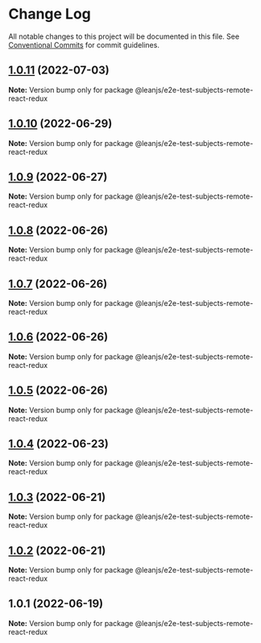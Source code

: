 # Change Log

All notable changes to this project will be documented in this file.
See [Conventional Commits](https://conventionalcommits.org) for commit guidelines.

## [1.0.11](https://github.com/leanjs/leanjs/compare/@leanjs/e2e-test-subjects-remote-react-redux@1.0.10...@leanjs/e2e-test-subjects-remote-react-redux@1.0.11) (2022-07-03)

**Note:** Version bump only for package @leanjs/e2e-test-subjects-remote-react-redux





## [1.0.10](https://github.com/leanjs/leanjs/compare/@leanjs/e2e-test-subjects-remote-react-redux@1.0.9...@leanjs/e2e-test-subjects-remote-react-redux@1.0.10) (2022-06-29)

**Note:** Version bump only for package @leanjs/e2e-test-subjects-remote-react-redux





## [1.0.9](https://github.com/leanjs/leanjs/compare/@leanjs/e2e-test-subjects-remote-react-redux@1.0.8...@leanjs/e2e-test-subjects-remote-react-redux@1.0.9) (2022-06-27)

**Note:** Version bump only for package @leanjs/e2e-test-subjects-remote-react-redux





## [1.0.8](https://github.com/leanjs/leanjs/compare/@leanjs/e2e-test-subjects-remote-react-redux@1.0.7...@leanjs/e2e-test-subjects-remote-react-redux@1.0.8) (2022-06-26)

**Note:** Version bump only for package @leanjs/e2e-test-subjects-remote-react-redux





## [1.0.7](https://github.com/leanjs/leanjs/compare/@leanjs/e2e-test-subjects-remote-react-redux@1.0.6...@leanjs/e2e-test-subjects-remote-react-redux@1.0.7) (2022-06-26)

**Note:** Version bump only for package @leanjs/e2e-test-subjects-remote-react-redux





## [1.0.6](https://github.com/leanjs/leanjs/compare/@leanjs/e2e-test-subjects-remote-react-redux@1.0.5...@leanjs/e2e-test-subjects-remote-react-redux@1.0.6) (2022-06-26)

**Note:** Version bump only for package @leanjs/e2e-test-subjects-remote-react-redux





## [1.0.5](https://github.com/leanjs/leanjs/compare/@leanjs/e2e-test-subjects-remote-react-redux@1.0.4...@leanjs/e2e-test-subjects-remote-react-redux@1.0.5) (2022-06-26)

**Note:** Version bump only for package @leanjs/e2e-test-subjects-remote-react-redux





## [1.0.4](https://github.com/leanjs/leanjs/compare/@leanjs/e2e-test-subjects-remote-react-redux@1.0.3...@leanjs/e2e-test-subjects-remote-react-redux@1.0.4) (2022-06-23)

**Note:** Version bump only for package @leanjs/e2e-test-subjects-remote-react-redux





## [1.0.3](https://github.com/leanjs/leanjs/compare/@leanjs/e2e-test-subjects-remote-react-redux@1.0.2...@leanjs/e2e-test-subjects-remote-react-redux@1.0.3) (2022-06-21)

**Note:** Version bump only for package @leanjs/e2e-test-subjects-remote-react-redux





## [1.0.2](https://github.com/leanjs/leanjs/compare/@leanjs/e2e-test-subjects-remote-react-redux@1.0.1...@leanjs/e2e-test-subjects-remote-react-redux@1.0.2) (2022-06-21)

**Note:** Version bump only for package @leanjs/e2e-test-subjects-remote-react-redux





## 1.0.1 (2022-06-19)

**Note:** Version bump only for package @leanjs/e2e-test-subjects-remote-react-redux
